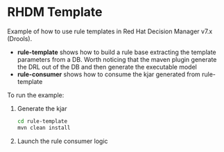 RHDM Template
============================================

Example of how to use rule templates in Red Hat Decision Manager v7.x (Drools).

- **rule-template** shows how to build a rule base extracting the template parameters from a DB.
  Worth noticing that the maven plugin generate the DRL out of the DB and then generate the executable model
- **rule-consumer** shows how to consume the kjar generated from rule-template

To run the example:

1. Generate the kjar

    ```sh
    cd rule-template
    mvn clean install
    ```

2. Launch the rule consumer logic